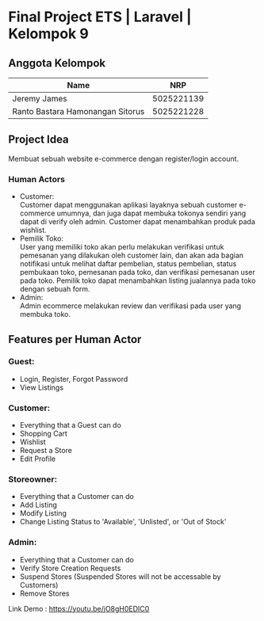 # Final Project ETS | Laravel | Kelompok 9
## Anggota Kelompok
| Name           | NRP        |
| ---            | ---        |
| Jeremy James | 5025221139 |
| Ranto Bastara Hamonangan Sitorus | 5025221228 |

## Project Idea
Membuat sebuah website e-commerce dengan register/login account.

### Human Actors
- Customer:<br>
Customer dapat menggunakan aplikasi layaknya sebuah customer e-commerce umumnya, dan juga dapat membuka tokonya sendiri yang dapat di verify oleh admin. Customer dapat menambahkan produk pada wishlist.
- Pemilik Toko:<br>
User yang memiliki toko akan perlu melakukan verifikasi untuk pemesanan yang dilakukan oleh customer lain, dan akan ada bagian notifikasi untuk melihat daftar pembelian, status pembelian, status pembukaan toko, pemesanan pada toko, dan verifikasi pemesanan user pada toko. Pemilik toko dapat menambahkan listing jualannya pada toko dengan sebuah form. 
- Admin:<br>
Admin ecommerce melakukan review dan verifikasi pada user yang membuka toko.

## Features per Human Actor
### Guest:
 - Login, Register, Forgot Password
 - View Listings <br>

 
### Customer:
 - Everything that a Guest can do
 - Shopping Cart
 - Wishlist
 - Request a Store
 - Edit Profile <br>

 
### Storeowner:
 - Everything that a Customer can do
 - Add Listing
 - Modify Listing
 - Change Listing Status to 'Available', 'Unlisted', or 'Out of Stock'<br>

 
### Admin:
 - Everything that a Customer can do
 - Verify Store Creation Requests
 - Suspend Stores (Suspended Stores will not be accessable by Customers)
 - Remove Stores


Link Demo : https://youtu.be/jO8gH0EDIC0
